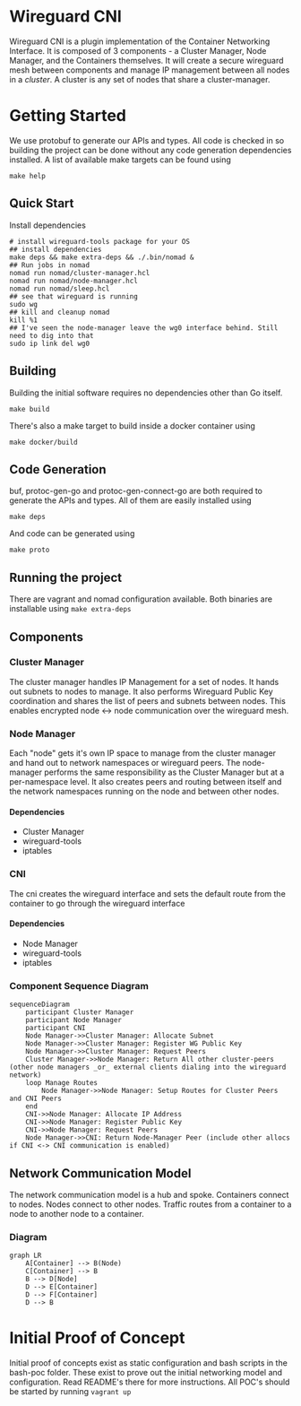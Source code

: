 # Wireguard CNI

Wireguard CNI is a plugin implementation of the Container Networking Interface. It is composed of 3 components - a Cluster Manager, Node Manager, and the Containers themselves.  It will create a secure wireguard mesh between components and manage IP management between all nodes in a _cluster_. A cluster is any set of nodes that share a cluster-manager.

# Getting Started
We use protobuf to generate our APIs and types. All code is checked in so building the project can be done without any code generation dependencies installed. A list of available make targets can be found using
```
make help
```

## Quick Start

Install dependencies
```
# install wireguard-tools package for your OS
## install dependencies
make deps && make extra-deps && ./.bin/nomad &
## Run jobs in nomad
nomad run nomad/cluster-manager.hcl
nomad run nomad/node-manager.hcl
nomad run nomad/sleep.hcl
## see that wireguard is running
sudo wg
## kill and cleanup nomad
kill %1
## I've seen the node-manager leave the wg0 interface behind. Still need to dig into that
sudo ip link del wg0
```

## Building

Building the initial software requires no dependencies other than Go itself.
```
make build
```

There's also a make target to build inside a docker container using
```
make docker/build
```

## Code Generation
buf, protoc-gen-go and protoc-gen-connect-go are both required to generate the APIs and types. All of them are easily installed using
```
make deps
```

And code can be generated using
```
make proto
```

## Running the project
There are vagrant and nomad configuration available. Both binaries are installable using `make extra-deps`

## Components

### Cluster Manager
The cluster manager handles IP Management for a set of nodes. It hands out subnets to nodes to manage. It also performs Wireguard Public Key coordination and shares the list of peers and subnets between nodes. This enables encrypted node <-> node communication over the wireguard mesh.

### Node Manager
Each "node" gets it's own IP space to manage from the cluster manager and hand out to network namespaces or wireguard peers. The node-manager performs the same responsibility as the Cluster Manager but at a per-namespace level. It also creates peers and routing between itself and the network namespaces running on the node and between other nodes.

#### Dependencies
* Cluster Manager
* wireguard-tools
* iptables

### CNI
The cni creates the wireguard interface and sets the default route from the container to go through the wireguard interface

#### Dependencies
* Node Manager
* wireguard-tools
* iptables

### Component Sequence Diagram

```mermaid
sequenceDiagram
    participant Cluster Manager
    participant Node Manager
    participant CNI
    Node Manager->>Cluster Manager: Allocate Subnet
    Node Manager->>Cluster Manager: Register WG Public Key
    Node Manager->>Cluster Manager: Request Peers
    Cluster Manager->>Node Manager: Return All other cluster-peers (other node managers _or_ external clients dialing into the wireguard network)
    loop Manage Routes
        Node Manager->>Node Manager: Setup Routes for Cluster Peers and CNI Peers
    end
    CNI->>Node Manager: Allocate IP Address
    CNI->>Node Manager: Register Public Key
    CNI->>Node Manager: Request Peers
    Node Manager->>CNI: Return Node-Manager Peer (include other allocs if CNI <-> CNI communication is enabled)
```
## Network Communication Model

The network communication model is a hub and spoke. Containers connect to nodes. Nodes connect to other nodes. Traffic routes from a container to a node to another node to a container.

### Diagram
```mermaid
graph LR
    A[Container] --> B(Node)
    C[Container] --> B
    B --> D[Node]
    D --> E[Container]
    D --> F[Container]
    D --> B
```

# Initial Proof of Concept

Initial proof of concepts exist as static configuration and bash scripts in the bash-poc folder. These exist to prove out the initial networking model and configuration. Read README's there for more instructions. All POC's should be started
by running `vagrant up`

